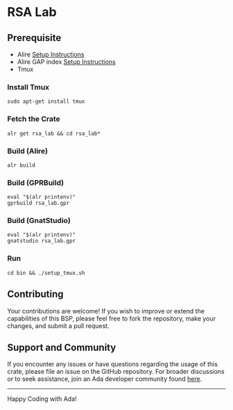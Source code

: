 # RSA Lab

## Prerequisite

- Alire [Setup Instructions](https://github.com/GNAT-Academic-Program#install-alire-an-ada-package-manager)
- Alire GAP index [Setup Instructions](https://github.com/GNAT-Academic-Program#add-the-gap-alire-index-important)
- Tmux

### Install Tmux
```console
sudo apt-get install tmux
```  

### Fetch the Crate
```console
alr get rsa_lab && cd rsa_lab*
```

### Build (Alire)
```console
alr build
```
### Build (GPRBuild)
```console
eval "$(alr printenv)"
gprbuild rsa_lab.gpr
```

### Build (GnatStudio)
```console
eval "$(alr printenv)"
gnatstudio rsa_lab.gpr
```

### Run

```console
cd bin && ./setup_tmux.sh
```   

## Contributing

Your contributions are welcome! If you wish to improve or extend the capabilities of this BSP, please feel free to fork the repository, make your changes, and submit a pull request.

## Support and Community

If you encounter any issues or have questions regarding the usage of this crate, please file an issue on the GitHub repository. 
For broader discussions or to seek assistance, join an Ada developer community found [here](https://github.com/ohenley/awesome-ada?tab=readme-ov-file#community).

---

Happy Coding with Ada!



